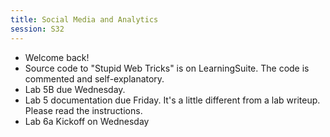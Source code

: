 ```yaml
---
title: Social Media and Analytics
session: S32
---
```


* Welcome back!
* Source code to "Stupid Web Tricks" is on LearningSuite. The code is commented and self-explanatory.
* Lab 5B due Wednesday.
* Lab 5 documentation due Friday. It's a little different from a lab writeup. Please read the instructions.
* Lab 6a Kickoff on Wednesday
